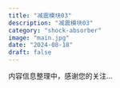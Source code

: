 ```yaml
---
title: "减震模块03"
description: "减震模块03"
category: "shock-absorber"
image: "main.jpg"
date: "2024-08-18"
draft: false
---
```


内容信息整理中，感谢您的关注...